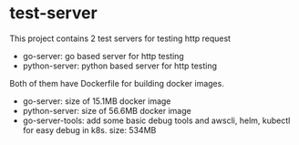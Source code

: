 # test-server

This project contains 2 test servers for testing http request
* go-server: go based server for http testing
* python-server: python based server for http testing

Both of them have Dockerfile for building docker images.
* go-server: size of 15.1MB docker image
* python-server: size of 56.6MB docker image
* go-server-tools: add some basic debug tools and awscli, helm, kubectl for easy debug in k8s. size: 534MB
